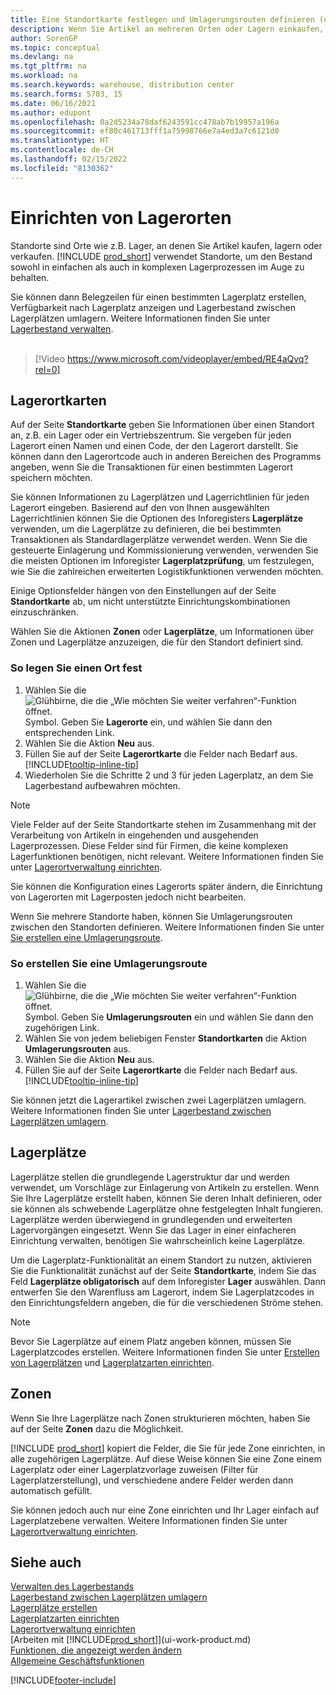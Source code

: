 ```yaml
---
title: Eine Standortkarte festlegen und Umlagerungsrouten definieren (enthält ein Video)
description: Wenn Sie Artikel an mehreren Orten oder Lagern einkaufen, lagern oder verkaufen, müssen Sie für jeden Lagerort eine Standortkarte einrichten und Umlagerungsroute definieren.
author: SorenGP
ms.topic: conceptual
ms.devlang: na
ms.tgt_pltfrm: na
ms.workload: na
ms.search.keywords: warehouse, distribution center
ms.search.forms: 5703, 15
ms.date: 06/16/2021
ms.author: edupont
ms.openlocfilehash: 0a2d5234a78daf6243591cc478ab7b19957a196a
ms.sourcegitcommit: ef80c461713fff1a75998766e7a4ed3a7c6121d0
ms.translationtype: HT
ms.contentlocale: de-CH
ms.lasthandoff: 02/15/2022
ms.locfileid: "8130362"
---
```

# <a name="set-up-locations"></a>Einrichten von Lagerorten

Standorte sind Orte wie z.B. Lager, an denen Sie Artikel kaufen, lagern oder verkaufen. [!INCLUDE [prod_short](includes/prod_short.md)] verwendet Standorte, um den Bestand sowohl in einfachen als auch in komplexen Lagerprozessen im Auge zu behalten.

Sie können dann Belegzeilen für einen bestimmten Lagerplatz erstellen, Verfügbarkeit nach Lagerplatz anzeigen und Lagerbestand zwischen Lagerplätzen umlagern. Weitere Informationen finden Sie unter [Lagerbestand verwalten](inventory-manage-inventory.md).
<br><br>  
  
> [!Video https://www.microsoft.com/videoplayer/embed/RE4aQvq?rel=0]

## <a name="location-cards"></a>Lagerortkarten
Auf der Seite **Standortkarte** geben Sie Informationen über einen Standort an, z.B. ein Lager oder ein Vertriebszentrum. Sie vergeben für jeden Lagerort einen Namen und einen Code, der den Lagerort darstellt. Sie können dann den Lagerortcode auch in anderen Bereichen des Programms angeben, wenn Sie die Transaktionen für einen bestimmten Lagerort speichern möchten.  

Sie können Informationen zu Lagerplätzen und Lagerrichtlinien für jeden Lagerort eingeben. Basierend auf den von Ihnen ausgewählten Lagerrichtlinien können Sie die Optionen des Inforegisters **Lagerplätze** verwenden, um die Lagerplätze zu definieren, die bei bestimmten Transaktionen als Standardlagerplätze verwendet werden. Wenn Sie die gesteuerte Einlagerung und Kommissionierung verwenden, verwenden Sie die meisten Optionen im Inforegister **Lagerplatzprüfung**, um festzulegen, wie Sie die zahlreichen erweiterten Logistikfunktionen verwenden möchten.  

Einige Optionsfelder hängen von den Einstellungen auf der Seite **Standortkarte** ab, um nicht unterstützte Einrichtungskombinationen einzuschränken.  

Wählen Sie die Aktionen **Zonen** oder **Lagerplätze**, um Informationen über Zonen und Lagerplätze anzuzeigen, die für den Standort definiert sind.

### <a name="to-set-up-a-location"></a>So legen Sie einen Ort fest

1. Wählen Sie die ![Glühbirne, die die „Wie möchten Sie weiter verfahren“-Funktion öffnet.](media/ui-search/search_small.png "Tell Me-Funktion") Symbol. Geben Sie **Lagerorte** ein, und wählen Sie dann den entsprechenden Link.
2. Wählen Sie die Aktion **Neu** aus.
3. Füllen Sie auf der Seite **Lagerortkarte** die Felder nach Bedarf aus. [!INCLUDE[tooltip-inline-tip](includes/tooltip-inline-tip_md.md)]
4. Wiederholen Sie die Schritte 2 und 3 für jeden Lagerplatz, an dem Sie Lagerbestand aufbewahren möchten.

> [!NOTE]  
> Viele Felder auf der Seite Standortkarte stehen im Zusammenhang mit der Verarbeitung von Artikeln in eingehenden und ausgehenden Lagerprozessen. Diese Felder sind für Firmen, die keine komplexen Lagerfunktionen benötigen, nicht relevant. Weitere Informationen finden Sie unter [Lagerortverwaltung einrichten](warehouse-setup-warehouse.md).

Sie können die Konfiguration eines Lagerorts später ändern, die Einrichtung von Lagerorten mit Lagerposten jedoch nicht bearbeiten.  

Wenn Sie mehrere Standorte haben, können Sie Umlagerungsrouten zwischen den Standorten definieren. Weitere Informationen finden Sie unter [Sie erstellen eine Umlagerungsroute](inventory-how-setup-locations.md#to-create-a-transfer-route). 

### <a name="to-create-a-transfer-route"></a>So erstellen Sie eine Umlagerungsroute

1. Wählen Sie die ![Glühbirne, die die „Wie möchten Sie weiter verfahren“-Funktion öffnet.](media/ui-search/search_small.png "Tell Me-Funktion") Symbol. Geben Sie **Umlagerungsrouten** ein und wählen Sie dann den zugehörigen Link.
2. Wählen Sie von jedem beliebigen Fenster **Standortkarten** die Aktion **Umlagerungsrouten** aus.
3. Wählen Sie die Aktion **Neu** aus.
4. Füllen Sie auf der Seite **Lagerortkarte** die Felder nach Bedarf aus. [!INCLUDE[tooltip-inline-tip](includes/tooltip-inline-tip_md.md)]

Sie können jetzt die Lagerartikel zwischen zwei Lagerplätzen umlagern. Weitere Informationen finden Sie unter [Lagerbestand zwischen Lagerplätzen umlagern](inventory-how-transfer-between-locations.md).    

## <a name="bins"></a>Lagerplätze

Lagerplätze stellen die grundlegende Lagerstruktur dar und werden verwendet, um Vorschläge zur Einlagerung von Artikeln zu erstellen. Wenn Sie Ihre Lagerplätze erstellt haben, können Sie deren Inhalt definieren, oder sie können als schwebende Lagerplätze ohne festgelegten Inhalt fungieren. Lagerplätze werden überwiegend in grundlegenden und erweiterten Lagervorgängen eingesetzt. Wenn Sie das Lager in einer einfacheren Einrichtung verwalten, benötigen Sie wahrscheinlich keine Lagerplätze.

Um die Lagerplatz-Funktionalität an einem Standort zu nutzen, aktivieren Sie die Funktionalität zunächst auf der Seite **Standortkarte**, indem Sie das Feld **Lagerplätze obligatorisch** auf dem Inforegister **Lager** auswählen. Dann entwerfen Sie den Warenfluss am Lagerort, indem Sie Lagerplatzcodes in den Einrichtungsfeldern angeben, die für die verschiedenen Ströme stehen.

> [!NOTE]
> Bevor Sie Lagerplätze auf einem Platz angeben können, müssen Sie Lagerplatzcodes erstellen. Weitere Informationen finden Sie unter [Erstellen von Lagerplätzen](warehouse-how-to-create-individual-bins.md) und [Lagerplatzarten einrichten](warehouse-how-to-set-up-bin-types.md).  

## <a name="zones"></a>Zonen

Wenn Sie Ihre Lagerplätze nach Zonen strukturieren möchten, haben Sie auf der Seite **Zonen** dazu die Möglichkeit.

[!INCLUDE [prod_short](includes/prod_short.md)] kopiert die Felder, die Sie für jede Zone einrichten, in alle zugehörigen Lagerplätze. Auf diese Weise können Sie eine Zone einem Lagerplatz oder einer Lagerplatzvorlage zuweisen (Filter für Lagerplatzerstellung), und verschiedene andere Felder werden dann automatisch gefüllt.

Sie können jedoch auch nur eine Zone einrichten und Ihr Lager einfach auf Lagerplatzebene verwalten. Weitere Informationen finden Sie unter [Lagerortverwaltung einrichten](warehouse-setup-warehouse.md).  

## <a name="see-also"></a>Siehe auch

[Verwalten des Lagerbestands](inventory-manage-inventory.md)  
[Lagerbestand zwischen Lagerplätzen umlagern](inventory-how-transfer-between-locations.md)  
[Lagerplätze erstellen](warehouse-how-to-create-individual-bins.md)  
[Lagerplatzarten einrichten](warehouse-how-to-set-up-bin-types.md)  
[Lagerortverwaltung einrichten](warehouse-setup-warehouse.md)  
[Arbeiten mit [!INCLUDE[prod_short](includes/prod_short.md)]](ui-work-product.md)  
[Funktionen, die angezeigt werden ändern](ui-experiences.md)  
[Allgemeine Geschäftsfunktionen](ui-across-business-areas.md)


[!INCLUDE[footer-include](includes/footer-banner.md)]